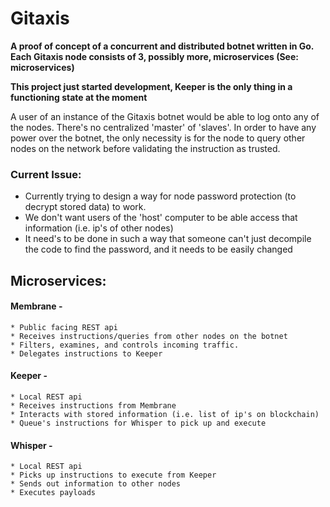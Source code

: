 # Gitaxis

**A proof of concept of a concurrent and distributed botnet written in Go.**
**Each Gitaxis node consists of 3, possibly more, microservices (See: microservices)**

**__This project just started development, Keeper is the only thing in a functioning state at the moment__**

A user of an instance of the Gitaxis botnet would be able to log onto any of the nodes. There's no centralized 'master' of 'slaves'. In order to have any power over the botnet, the only necessity is for the node to query other nodes on the network before validating the instruction as trusted.


### Current Issue:
   * Currently trying to design a way for node password protection (to decrypt stored data) to work.
   * We don't want users of the 'host' computer to be able access that information (i.e. ip's of other nodes)
   * It need's to be done in such a way that someone can't just decompile the code to find the password, and it needs to be easily changed

## Microservices:

#### Membrane -
    * Public facing REST api
    * Receives instructions/queries from other nodes on the botnet
    * Filters, examines, and controls incoming traffic.
    * Delegates instructions to Keeper

#### Keeper -
    * Local REST api
    * Receives instructions from Membrane
    * Interacts with stored information (i.e. list of ip's on blockchain)
    * Queue's instructions for Whisper to pick up and execute

#### Whisper -
    * Local REST api
    * Picks up instructions to execute from Keeper
    * Sends out information to other nodes
    * Executes payloads
